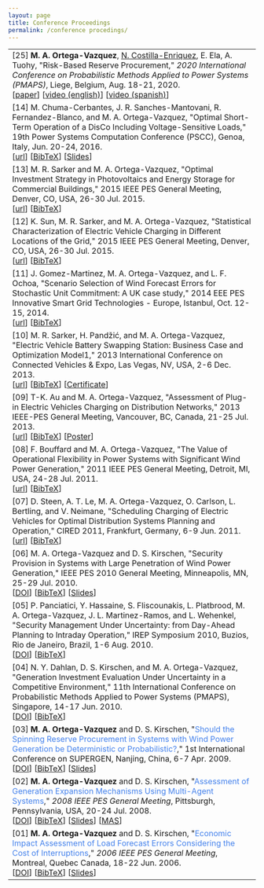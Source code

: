 ```yaml
---
layout: page
title: Conference Proceedings
permalink: /conference procedings/
---
```



<table class="table table-hover">
<tr>
<td>
    [25]
    <strong>M. A. Ortega-Vazquez</strong>, <u>N. Costilla-Enriquez</u>, E. Ela, A. Tuohy, "Risk-Based Reserve Procurement,"
    <em> 2020 International Conference on Probabilistic Methods Applied to Power Systems (PMAPS)</em>, Liege, Belgium, Aug. 18-21, 2020.
    <br />
    [<a href="https://ieeexplore.ieee.org/document/9183585" target="_blank">paper</a>] 
    [<a href="https://epri.app.box.com/s/9c2z6s2qjyf56pxefvpvw7fc06bimn9p" target="_blank">video (english)</a>] 
    [<a href="https://epri.app.box.com/s/z2zedfpydnk9in6ic2jyp8q27elthvsm" target="_blank">video (spanish)</a>]     
    <br /> 
</td>
</tr>
    
    
<tr>
<td>
    [14]
    M. Chuma-Cerbantes, J. R. Sanches-Mantovani, R. Fernandez-Blanco, and M. A. Ortega-Vazquez, 
    "Optimal Short-Term Operation of a DisCo Including Voltage-Sensitive Loads," 
    19th Power Systems Computation Conference (PSCC), Genoa, Italy, Jun. 20-24, 2016.
    <br />
    [<a href="https://doi.org/10.1109/PSCC.2016.7540841" target="_blank">url</a>]
    [<a href="https://drive.google.com/open?id=15_G8uo4XCQEGSkHXiFIZH1R-P6PJB6hj" target="_blank">BibTeX</a>]
    [<a href="https://drive.google.com/open?id=1Vgv03iyWomAttr7DCfbBnUf_0qsZsgvQ" target="_blank">Slides</a>]
    <br /> 
</td>
</tr>
    
    
<tr>
<td>
    [13]
    M. R. Sarker and M. A. Ortega-Vazquez, 
    "Optimal Investment Strategy in Photovoltaics and Energy Storage for Commercial Buildings," 
    2015 IEEE PES General Meeting, Denver, CO, USA, 26-30 Jul. 2015.
    <br />
    [<a href="https://doi.org/10.1109/PESGM.2015.7285594" target="_blank">url</a>]
    [<a href="https://drive.google.com/open?id=19zxlPrY_-7Syrz-YSORWKIqBgUISbwOH" target="_blank">BibTeX</a>]
    <br /> 
</td>
</tr>
    
    
<tr>
<td>
    [12]
    K. Sun, M. R. Sarker, and M. A. Ortega-Vazquez, 
    "Statistical Characterization of Electric Vehicle Charging in Different Locations of the Grid," 
    2015 IEEE PES General Meeting, Denver, CO, USA, 26-30 Jul. 2015.
    <br />
    [<a href="https://doi.org/10.1109/PESGM.2015.7285794" target="_blank">url</a>]
    [<a href="https://drive.google.com/open?id=1lTjNsmJpgFMPsJCpb8VkxrsQ0zdiS4ml" target="_blank">BibTeX</a>]
    <br /> 
</td>
</tr>
    
    
<tr>
<td>
    [11]
    J. Gomez-Martinez, M. A. Ortega-Vazquez, and L. F. Ochoa, 
    "Scenario Selection of Wind Forecast Errors for Stochastic Unit Commitment: A UK case study," 
    2014 EEE PES Innovative Smart Grid Technologies - Europe, Istanbul, Oct. 12-15, 2014.
    <br />
    [<a href="https://doi.org/10.1109/ISGTEurope.2014.7028896" target="_blank">url</a>]
    [<a href="https://drive.google.com/open?id=1Nobi_3o4ryLuznGU6AADIh_K64crUFyP" target="_blank">BibTeX</a>]
    <br /> 
</td>
</tr>
    
    
<tr>
<td>
    [10]
    M. R. Sarker, H. Pandžić, and M. A. Ortega-Vazquez, 
    "Electric Vehicle Battery Swapping Station: Business Case and Optimization Model1," 
    2013 International Conference on Connected Vehicles & Expo, Las Vegas, NV, USA, 2-6 Dec. 2013.
    <br />
    [<a href="https://doi.org/10.1109/ICCVE.2013.6799808" target="_blank">url</a>]
    [<a href="https://drive.google.com/open?id=1nM6_UFabfGzvnwVCfnbUueQMJKCCgOzY" target="_blank">BibTeX</a>]
    [<a href="https://drive.google.com/open?id=1J9d2YODxX6LZ7qzdUUpJmDLVLEd_kN9U" target="_blank">Certificate</a>] 
    <br /> 
</td>
</tr>
    
    
<tr>
<td>
    [09]
    T-K. Au and M. A. Ortega-Vazquez, 
    "Assessment of Plug-in Electric Vehicles Charging on Distribution Networks," 
    2013 IEEE-PES General Meeting, Vancouver, BC, Canada, 21-25 Jul. 2013.
    <br />
    [<a href="https://doi.org/10.1109/PESMG.2013.6672714" target="_blank">url</a>]
    [<a href="https://drive.google.com/open?id=1MQsNS4zv3GLTjGVfs95Lqs7prb9CuHsf" target="_blank">BibTeX</a>]
    [<a href="https://drive.google.com/open?id=1YQm9Ezrb5DKbUIAlfHaDBkb0FRNZejEb" target="_blank">Poster</a>] 
    <br /> 
</td>
</tr>
    
    
<tr>
<td>
    [08]
    F. Bouffard and M. A. Ortega-Vazquez, 
    "The Value of Operational Flexibility in Power Systems with Significant Wind Power Generation," 
    2011 IEEE PES General Meeting, Detroit, MI, USA, 24-28 Jul. 2011.
    <br />
    [<a href="https://doi.org/10.1109/PES.2011.6039031" target="_blank">url</a>]
    [<a href="https://drive.google.com/open?id=16AGk6Y9oPwotTaViot3sILhy2WDqWKBN" target="_blank">BibTeX</a>] 
    <br /> 
</td>
</tr>
    
    
<tr>
<td>
    [07]
    D. Steen, A. T. Le, M. A. Ortega-Vazquez, O. Carlson, L. Bertling, and V. Neimane, 
    "Scheduling Charging of Electric Vehicles for Optimal Distribution Systems Planning and Operation," 
    CIRED 2011, Frankfurt, Germany, 6-9 Jun. 2011.
    <br />
    [<a href="http://www.cired.net/publications/cired2011/part1/papers/CIRED2011_1104_final.pdf" target="_blank">url</a>]
    [<a href="https://drive.google.com/open?id=1fksXg0jyQD8lBnu4keofMQRCiO4X5abG" target="_blank">BibTeX</a>] 
    <br /> 
</td>
</tr>
    
    
<tr>
<td>
    [06]
    M. A. Ortega-Vazquez and D. S. Kirschen, 
    "Security Provision in Systems with Large Penetration of Wind Power Generation," 
    IEEE PES 2010 General Meeting, Minneapolis, MN, 25-29 Jul. 2010.
    <br />
    [<a href="https://doi.org/10.1109/PES.2010.5589818" target="_blank">DOI</a>]
    [<a href="https://drive.google.com/open?id=1nRyysRmnqPBZ_0_o8tT3dnABLSmC25Xj" target="_blank">BibTeX</a>] 
    [<a href="https://drive.google.com/open?id=1kv4a-iYatcvMy_Y-OnMZzUhJq3hpaCb0" target="_blank">Slides</a>] 
    <br /> 
</td>
</tr>
    
    
<tr>
<td>
    [05]
    P. Panciatici, Y. Hassaine, S. Fliscounakis, L. Platbrood, M. A. Ortega-Vazquez, J. L. Martinez-Ramos, and L. Wehenkel, 
    "Security Management Under Uncertainty: from Day-Ahead Planning to Intraday Operation," 
    IREP Symposium 2010, Buzios, Rio de Janeiro, Brazil, 1-6 Aug. 2010.
    <br />
    [<a href="https://doi.org/10.1109/IREP.2010.5563278" target="_blank">DOI</a>]
    [<a href="https://drive.google.com/open?id=1_8qq20FvbmT336b4LUD_XG9BN-CTbQEs" target="_blank">BibTeX</a>] 
    <br /> 
</td>
</tr>
    
    
<tr>
<td>
    [04]
    N. Y. Dahlan, D. S. Kirschen, and M. A. Ortega-Vazquez, 
        "Generation Investment Evaluation Under Uncertainty in a Competitive Environment," 
        11th International Conference on Probabilistic Methods Applied to Power Systems (PMAPS), Singapore, 14-17 Jun. 2010.
    <br />
    [<a href="https://doi.org/10.1109/PMAPS.2010.5528421" target="_blank">DOI</a>]
    [<a href="https://drive.google.com/open?id=1cDolSIv1O4Cw5xb0NAl0MSxS7tNxeiOU" target="_blank">BibTeX</a>] 
    <br /> 
</td>
</tr>
    
    
<tr>
<td>
    [03]
    <strong>M. A. Ortega-Vazquez</strong> and D. S. Kirschen, 
    "<span style="color:#4582ec">Should the Spinning Reserve Procurement in Systems with Wind Power Generation be Deterministic or Probabilistic?</span>," 
    1st International Conference on SUPERGEN, Nanjing, China, 6-7 Apr. 2009.
    <br />
    [<a href="https://doi.org/10.1109/SUPERGEN.2009.5348164" target="_blank">DOI</a>]
    [<a href="https://drive.google.com/open?id=1jD4EcVnoNj-yYNYncby2lZ4_fFiNhrLV" target="_blank">BibTeX</a>] 
    [<a href="https://drive.google.com/open?id=1cE9-cZJfmm_IRCZu-XZTKlTv6UZWzmO_" target="_blank">Slides</a>] 
    <br /> 
</td>
</tr>
    
 
<tr>
<td>
    [02]
    <strong>M. A. Ortega-Vazquez</strong> and D. S. Kirschen, 
    "<span style="color:#4582ec">Assessment of Generation Expansion Mechanisms Using Multi-Agent Systems</span>," 
    <em>2008 IEEE PES General Meeting</em>, Pittsburgh, Pennsylvania, USA, 20-24 Jul. 2008.
    <br />
    [<a href="https://doi.org/10.1109/PES.2008.4596528" target="_blank">DOI</a>]
    [<a href="https://drive.google.com/open?id=1sKD3Y67yMYl8qyBiv0-wdZjStELXxQQ-" target="_blank">BibTeX</a>] 
    [<a href="https://drive.google.com/open?id=1xpP0pFAXClNpbNZg6z7B0lZnU3yaQIy_" target="_blank">Slides</a>] 
    [<a href="https://drive.google.com/file/d/1ksTMvEap_tMs3DWHJFwgxpnzLcbZ3sHK/view?usp=sharing" target="_blank">MAS</a>] 
    <br /> 
</td>
</tr>
    
    
<tr>
<td>
    [01]
    <strong>M. A. Ortega-Vazquez</strong> and D. S. Kirschen, 
        "<span style="color:#4582ec">Economic Impact Assessment of Load Forecast Errors Considering the Cost of Interruptions</span>," 
        <em>2006 IEEE PES General Meeting</em>, Montreal, Quebec Canada, 18-22 Jun. 2006. 
    <br />
    [<a href="https://doi.org/10.1109/PES.2006.1709231" target="_blank">DOI</a>]
    [<a href="https://drive.google.com/open?id=1AYBiS3nlUF034RBnxQ2wAfLfchrMb8IO" target="_blank">BibTeX</a>] 
    [<a href="https://drive.google.com/open?id=1QRNB50OfABAktma80rymqbgxWA2fp9BV" target="_blank">Slides</a>] 
    <br /> 
</td>
</tr>
    
    
</table>
